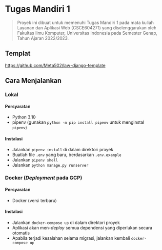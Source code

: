 # Tugas Mandiri 1

> Proyek ini dibuat untuk memenuhi Tugas Mandiri 1 pada mata kuliah Layanan dan Aplikasi Web (CSCE604271) yang diselenggarakan oleh Fakultas Ilmu Komputer, Universitas Indonesia pada Semester Genap, Tahun Ajaran 2022/2023.

## Templat

<https://github.com/Meta502/law-django-template>

## Cara Menjalankan

### Lokal

#### Persyaratan

- Python 3.10
- pipenv (gunakan `python -m pip install pipenv` untuk menginstal `pipenv`)

#### Instalasi

- Jalankan `pipenv install` di dalam direktori proyek
- Buatlah file `.env` yang baru, berdasarkan `.env.example`
- Jalankan `pipenv shell`
- Jalankan `python manage.py runserver`

### Docker (*Deployment* pada GCP)

#### Persyaratan

- Docker (versi terbaru)

#### Instalasi

- Jalankan `docker-compose up` di dalam direktori proyek
- Aplikasi akan men-*deploy* semua dependensi yang diperlukan secara otomatis
- Apabila terjadi kesalahan selama migrasi, jalankan kembali `docker-compose up`
